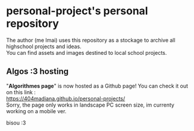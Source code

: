 # personal-project's personal repository
The author (me lmai) uses this repository as a stockage to archive all highschool projects and ideas.<br>
You can find assets and images destined to local school projects.
## Algos :3 hosting
"**Algorithmes page**" is now hosted as a Github page! You can check it out on this link :<br> https://404madiana.github.io/personal-projects/
<br>
Sorry, the page only works in landscape PC screen size, im currenty working on a mobile ver.

bisou :3
